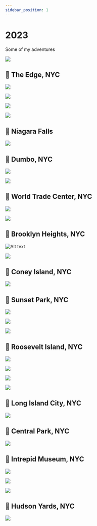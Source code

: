 ```yaml
---
sidebar_position: 1
---
```


# 2023

Some of my adventures

![](image-40.png)

## 📌 The Edge, NYC

![](image-38.png)

![](image-36.png)

![](image-37.png)

![](image-39.png)

## 📌 Niagara Falls

![](image-35.png)

## 📌 Dumbo, NYC

![](image-34.png)

![](image-33.png)

## 📌 World Trade Center, NYC

![](image-32.png)

![](image-31.png)

## 📌 Brooklyn Heights, NYC

![Alt text](image-30.png)

![](image-29.png)

## 📌 Coney Island, NYC

![](image-28.png)

## 📌 Sunset Park, NYC

![](image-25.png)

![](image-26.png)

![](image-27.png)

## 📌 Roosevelt Island, NYC

![](image-24.png)

![](image-23.png)

![](image-22.png)

![](image-21.png)

## 📌 Long Island City, NYC

![](image-20.png)

## 📌 Central Park, NYC

![](image-17.png)

## 📌 Intrepid Museum, NYC

![](image-15.png)

![](image-18.png)

![](image-19.png)

## 📌 Hudson Yards, NYC

![](image-14.png)
